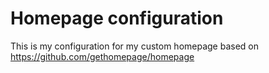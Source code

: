 # Homepage configuration

This is my configuration for my custom homepage based on https://github.com/gethomepage/homepage